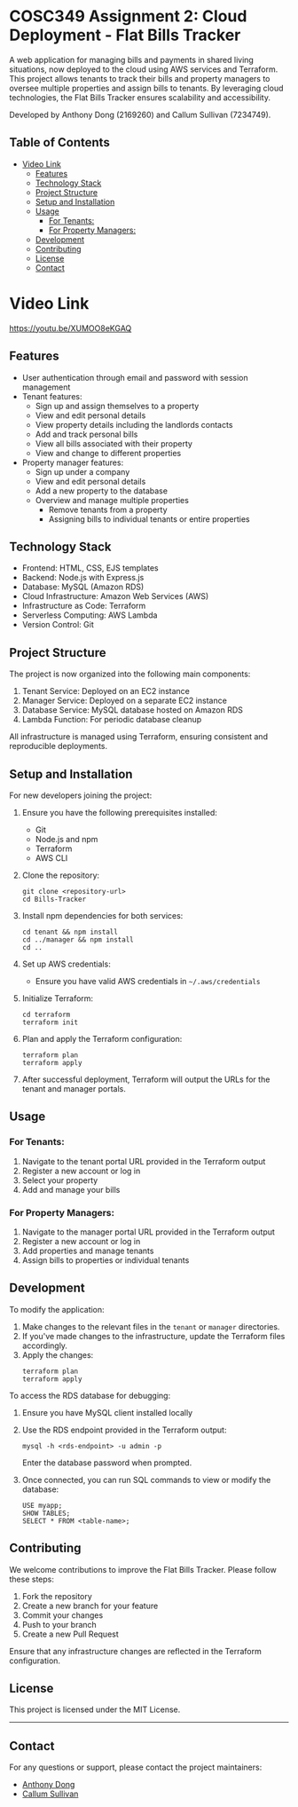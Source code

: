 # COSC349 Assignment 2: Cloud Deployment - Flat Bills Tracker <!-- omit in toc -->

A web application for managing bills and payments in shared living situations, now deployed to the cloud using AWS services and Terraform. This project allows tenants to track their bills and property managers to oversee multiple properties and assign bills to tenants. By leveraging cloud technologies, the Flat Bills Tracker ensures scalability and accessibility.

Developed by Anthony Dong (2169260) and Callum Sullivan (7234749).

## Table of Contents <!-- omit in toc -->
- [Video Link](#video-link)
  - [Features](#features)
  - [Technology Stack](#technology-stack)
  - [Project Structure](#project-structure)
  - [Setup and Installation](#setup-and-installation)
  - [Usage](#usage)
    - [For Tenants:](#for-tenants)
    - [For Property Managers:](#for-property-managers)
  - [Development](#development)
  - [Contributing](#contributing)
  - [License](#license)
  - [Contact](#contact)

# Video Link
https://youtu.be/XUMOO8eKGAQ

## Features
- User authentication through email and password with session management
- Tenant features:
  - Sign up and assign themselves to a property
  - View and edit personal details
  - View property details including the landlords contacts
  - Add and track personal bills
  - View all bills associated with their property
  - View and change to different properties
- Property manager features:
  - Sign up under a company
  - View and edit personal details
  - Add a new property to the database
  - Overview and manage multiple properties
    - Remove tenants from a property
    - Assigning bills to individual tenants or entire properties

## Technology Stack

- Frontend: HTML, CSS, EJS templates
- Backend: Node.js with Express.js
- Database: MySQL (Amazon RDS)
- Cloud Infrastructure: Amazon Web Services (AWS)
- Infrastructure as Code: Terraform
- Serverless Computing: AWS Lambda
- Version Control: Git

## Project Structure

The project is now organized into the following main components:

1. Tenant Service: Deployed on an EC2 instance
2. Manager Service: Deployed on a separate EC2 instance
3. Database Service: MySQL database hosted on Amazon RDS
4. Lambda Function: For periodic database cleanup

All infrastructure is managed using Terraform, ensuring consistent and reproducible deployments.

## Setup and Installation

For new developers joining the project:

1. Ensure you have the following prerequisites installed:
   - Git
   - Node.js and npm
   - Terraform
   - AWS CLI

2. Clone the repository:
   ```
   git clone <repository-url>
   cd Bills-Tracker
   ```

3. Install npm dependencies for both services:
   ```
   cd tenant && npm install
   cd ../manager && npm install
   cd ..
   ```

4. Set up AWS credentials:
   - Ensure you have valid AWS credentials in `~/.aws/credentials`

5. Initialize Terraform:
   ```
   cd terraform
   terraform init
   ```

6. Plan and apply the Terraform configuration:
   ```
   terraform plan
   terraform apply
   ```

7. After successful deployment, Terraform will output the URLs for the tenant and manager portals.

## Usage

### For Tenants:
1. Navigate to the tenant portal URL provided in the Terraform output
2. Register a new account or log in
3. Select your property
4. Add and manage your bills

### For Property Managers:
1. Navigate to the manager portal URL provided in the Terraform output
2. Register a new account or log in
3. Add properties and manage tenants
4. Assign bills to properties or individual tenants

## Development

To modify the application:

1. Make changes to the relevant files in the `tenant` or `manager` directories.
2. If you've made changes to the infrastructure, update the Terraform files accordingly.
3. Apply the changes:
   ```
   terraform plan
   terraform apply
   ```

To access the RDS database for debugging:
1. Ensure you have MySQL client installed locally
2. Use the RDS endpoint provided in the Terraform output:
   ```
   mysql -h <rds-endpoint> -u admin -p
   ```
   Enter the database password when prompted.

3. Once connected, you can run SQL commands to view or modify the database:
   ```
   USE myapp;
   SHOW TABLES;
   SELECT * FROM <table-name>;
   ```

## Contributing

We welcome contributions to improve the Flat Bills Tracker. Please follow these steps:

1. Fork the repository
2. Create a new branch for your feature
3. Commit your changes
4. Push to your branch
5. Create a new Pull Request

Ensure that any infrastructure changes are reflected in the Terraform configuration.

## License

This project is licensed under the MIT License.

---
## Contact

For any questions or support, please contact the project maintainers:
- [Anthony Dong](https://github.com/anthonyzhdong)
- [Callum Sullivan](https://github.com/SullyJR)